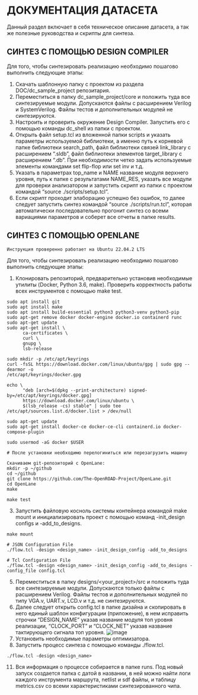 # ДОКУМЕНТАЦИЯ ДАТАСЕТА
Данный раздел включает в себя техническое описание датасета, а так же полезные руководства и скрипты для синтеза.

## СИНТЕЗ С ПОМОЩЬЮ DESIGN COMPILER
Для того, чтобы синтезировать реализацию необходимо пошагово выполнить следующие этапы:
1.	Скачать шаблонную папку с проектом из раздела DOC/dc_sample_project репозитария.
2.	Переместиться в папку dc_sample_project/core и положить туда все синтезируемые модули. Допускаются файлы с расширением Verilog и SystemVerilog. Файлы тестов и дополнительных модулей не синтезируются.
3.	Настроить и проверить окружение Design Compiler. Запустить его с помощью команды dc_shell из папки с проектом.
4.	Открыть файл setup.tcl из вложенной папки scripts и указать параметры используемой библиотеки, а именно путь к корневой папке библиотеки search_path, файл библиотеки связей link_library с расширением “.sldb”, файл библиотеки элементов target_library с расширением “.db”. При необходимости четко задать используемые элементы командами set flip-flop или set inv и т.д.
5.	Указать в параметрах top_name и NAME название модуля верхнего уровня, путь к папке с результатами NAME_RES, указать все модули для проверки анализатором и запустить скрипт из папки с проектом командой “source ./scripts/setup.tcl”.
6.	Если скрипт проходит элаборацию успешно без ошибок, то далее следует запустить синтез командой “source ./scripts/run.tcl”, которая автоматически последовательно прогонит синтез со всеми вариациями параметров и соберет все отчеты в папке results.  

## СИНТЕЗ С ПОМОЩЬЮ OPENLANE 
`Инструкция проверенно работает на Ubuntu 22.04.2 LTS`  

Для того, чтобы синтезировать реализацию необходимо пошагово выполнить следующие этапы:
1.	Клонировать репозиторий, предварительно установив необходимые утилиты (Docker, Python 3.6, make). Проверить корректность работы всех инструментов с помощью make test. 
```
sudo apt install git
sudo apt install make
sudo apt install build-essential python3 python3-venv python3-pip 
sudo apt-get remove docker docker-engine docker.io containerd runc
sudo apt-get update
sudo apt-get install \
      ca-certificates \
      curl \
      gnupg \
      lsb-release
      
sudo mkdir -p /etc/apt/keyrings
curl -fsSL https://download.docker.com/linux/ubuntu/gpg | sudo gpg --dearmor -o
/etc/apt/keyrings/docker.gpg

echo \
      "deb [arch=$(dpkg --print-architecture) signed-by=/etc/apt/keyrings/docker.gpg]
      https://download.docker.com/linux/ubuntu \
      $(lsb_release -cs) stable" | sudo tee /etc/apt/sources.list.d/docker.list > /dev/null
      
sudo apt-get update
sudo apt-get install docker-ce docker-ce-cli containerd.io docker-compose-plugin

sudo usermod -aG docker $USER

# После установки необходимо перелогиниться или перезагрузить машину

Скачиваем git-репозиторий с OpenLane:
mkdir -p ~/github
cd ~/github
git clone https://github.com/The-OpenROAD-Project/OpenLane.git
cd OpenLane
make

make test
```
3.	Запустить файловую косноль системы контейнера командой make mount и инициализировать проект с помощью команд -init_design configs и -add_to_designs.
```
make mount

# JSON Configuration File
./flow.tcl -design <design_name> -init_design_config -add_to_designs

# Tcl Configuration File
./flow.tcl -design <design_name> -init_design_config -add_to_designs -config_file config.tcl
```
5.	Переместиться в папку designs/<your_project>/src и положить туда все синтезируемые модули. Допускаются только файлы с расширением Verilog. Файлы тестов и дополнительных модулей по типу VGA.v, UART.v, LCD.v и т.д. не синтезируются.
6.	Далее следует открыть config.tcl в папке дизайна и скопировать в него единый шаблон конфигурации (приложение), в нем исправить строчки “DESIGN_NAME” указав название модуля топ уровня реализации, “CLOCK_PORT” и “CLOCK_NET” указав название тактирующего сигнала топ уровня. 
![image](https://github.com/Rozenroze/DATASET_RISCV/assets/131447538/383a92c6-8ed7-4c13-afb0-df8066c9de60)
8.	Установить необходимые параметры оптимизатора. 
9.	Запустить процесс синтеза с помощью команды ./flow.tcl.
```
./flow.tcl -design <design_name>
```
11.	Вся информация о процессе собирается в папке runs. Под новый запуск создается папка с датой в названии, в ней можно найти логи каждого инструмента маршрута, netlist и sdf файлы, и таблицу metrics.csv со всеми характеристиками синтезированного чипа.

